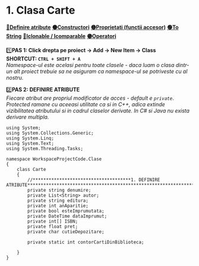 # 1. Clasa Carte
[🔴**Definire atribute**](atribute)
[**🟠Constructori**]()
[**🟡Proprietati (functii accesor)**]()
[**🟢To String**]()
[**🔵Iclonable / Icomparable**]()
[**🟣Operatori**]()</br>

1️⃣**PAS 1: Click drepta pe proiect -> Add -> New Item -> Class**</br>
**SHORTCUT: `CTRL + SHIFT + A`**</br>
*Namespace-ul este acelasi pentru toate clasele - daca luam o clasa dintr-un alt proiect trebuie sa ne asiguram ca namespace-ul se potriveste cu al nostru.*</br>

<a id="atribute"/>

2️⃣**PAS 2: DEFINIRE ATRIBUTE**</br>
*Fiecare atribut are propriul modificator de acces - default e `private`*. </br>
*Protected ramane cu aceeasi utilitate ca si in C++, adica extinde vizibilitatea atributului si in cadrul claselor derivate. In C# si Java nu exista derivare multipla.*</br>
```Csharp
using System;
using System.Collections.Generic;
using System.Linq;
using System.Text;
using System.Threading.Tasks;

namespace WorkspaceProjectCode.Clase
{
    class Carte
    {
        //*************************************1. DEFINIRE ATRIBUTE***************************************************************************
        private string denumire;
        private List<String> autor;
        private string editura;
        private int anAparitie;
        private bool esteImprumutata;
        private DateTime dataImprumut;
        private int[] ISBN;
        private float pret;
        private char cutieDepozitare;

        private static int contorCartiDinBiblioteca;

    }
}
```
